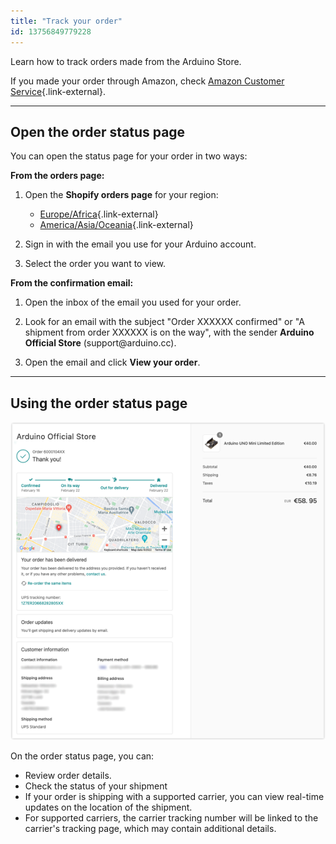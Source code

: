 ```yaml
---
title: "Track your order"
id: 13756849779228
---
```


Learn how to track orders made from the Arduino Store.

If you made your order through Amazon, check [Amazon Customer Service](https://www.amazon.com/gp/help/customer/display.html?nodeId=GENAFPTNLHV7ZACW){.link-external}.

---

## Open the order status page

You can open the status page for your order in two ways:

**From the orders page:**

1. Open the **Shopify orders page** for your region:

   * [Europe/Africa](https://shopify.com/43847352471/account/orders){.link-external}
   * [America/Asia/Oceania](https://shopify.com/43847352471/account/orders){.link-external}

2. Sign in with the email you use for your Arduino account.

3. Select the order you want to view.

**From the confirmation email:**

1. Open the inbox of the email you used for your order.

2. Look for an email with the subject "Order XXXXXX confirmed" or "A shipment from order XXXXXX is on the way", with the sender **Arduino Official Store** (support@arduino<!-- no email-->.cc).

3. Open the email and click **View your order**.

---

## Using the order status page

![Order overview](img/order-overview_0.5.png)

On the order status page, you can:

* Review order details.
* Check the status of your shipment
* If your order is shipping with a supported carrier, you can view real-time updates on the location of the shipment.
* For supported carriers, the carrier tracking number will be linked to the carrier's tracking page, which may contain additional details.
